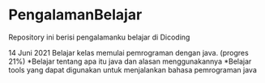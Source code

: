 # PengalamanBelajar
Repository ini berisi pengalamanku belajar di Dicoding

14 Juni 2021
Belajar kelas memulai pemrograman dengan java. (progres 21%)
*Belajar tentang apa itu java dan alasan menggunakannya
*Belajar tools yang dapat digunakan untuk menjalankan bahasa pemrograman java
